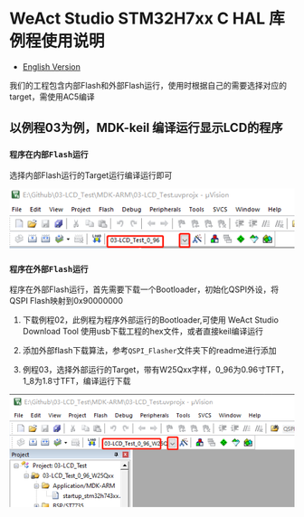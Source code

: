 # WeAct Studio STM32H7xx C HAL 库例程使用说明

* [English Version](./README.md)

我们的工程包含内部Flash和外部Flash运行，使用时根据自己的需要选择对应的target，需使用AC5编译

## 以例程03为例，MDK-keil 编译运行显示LCD的程序

### `程序在内部Flash运行`

选择内部Flash运行的Target运行编译运行即可

![keilInternal1](./Images/keilInternal1.png)

### `程序在外部Flash运行`

程序在外部Flash运行，首先需要下载一个Bootloader，初始化QSPI外设，将QSPI Flash映射到0x90000000

1. 下载例程02，此例程为程序外部运行的Bootloader,可使用 WeAct Studio Download Tool 使用usb下载工程的hex文件，或者直接keil编译运行

2. 添加外部flash下载算法，参考`QSPI_Flasher`文件夹下的readme进行添加

3. 例程03，选择外部运行的Target，带有W25Qxx字样，0_96为0.96寸TFT，1_8为1.8寸TFT，编译运行下载

![keilInternal2](./Images/keilinternal2.png)

